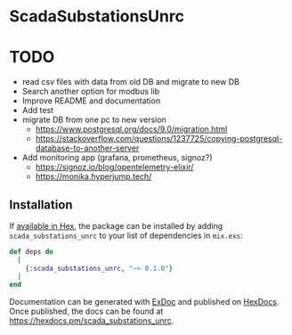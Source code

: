 # ScadaSubstationsUnrc

# TODO
- read csv files with data from old DB and migrate to new DB
- Search another option for modbus lib
- Improve README and documentation
- Add test
- migrate DB from one pc to new version
  - https://www.postgresql.org/docs/9.0/migration.html
  - https://stackoverflow.com/questions/1237725/copying-postgresql-database-to-another-server
- Add monitoring app (grafana, prometheus, signoz?) 
  - https://signoz.io/blog/opentelemetry-elixir/
  - https://monika.hyperjump.tech/
  
## Installation

If [available in Hex](https://hex.pm/docs/publish), the package can be installed
by adding `scada_substations_unrc` to your list of dependencies in `mix.exs`:

```elixir
def deps do
  [
    {:scada_substations_unrc, "~> 0.1.0"}
  ]
end
```

Documentation can be generated with [ExDoc](https://github.com/elixir-lang/ex_doc)
and published on [HexDocs](https://hexdocs.pm). Once published, the docs can
be found at <https://hexdocs.pm/scada_substations_unrc>.

